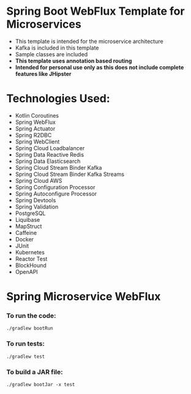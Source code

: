 # Spring Boot WebFlux Template for Microservices

- This template is intended for the microservice architecture
- Kafka is included in this template
- Sample classes are included
- **This template uses annotation based routing**
- **Intended for personal use only as this does not include complete features like JHipster**

# Technologies Used:

- Kotlin Coroutines
- Spring WebFlux
- Spring Actuator
- Spring R2DBC
- Spring WebClient
- Spring Cloud Loadbalancer
- Spring Data Reactive Redis
- Spring Data Elasticsearch
- Spring Cloud Stream Binder Kafka
- Spring Cloud Stream Binder Kafka Streams
- Spring Cloud AWS
- Spring Configuration Processor
- Spring Autoconfigure Processor
- Spring Devtools
- Spring Validation
- PostgreSQL
- Liquibase
- MapStruct
- Caffeine
- Docker
- JUnit
- Kubernetes
- Reactor Test
- BlockHound
- OpenAPI

# Spring Microservice WebFlux

### To run the code:

`./gradlew bootRun`

### To run tests:

`./gradlew test`

### To build a JAR file:

`./gradlew bootJar -x test`
